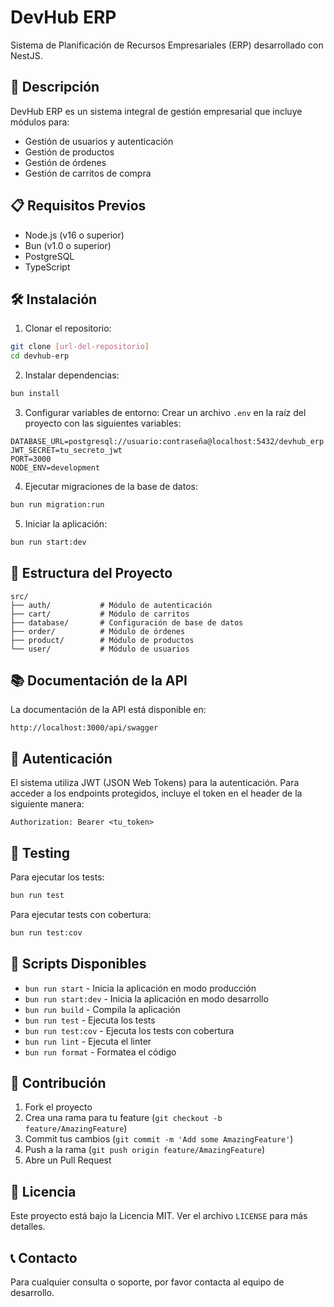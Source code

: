 # DevHub ERP

Sistema de Planificación de Recursos Empresariales (ERP) desarrollado con NestJS.

## 🚀 Descripción

DevHub ERP es un sistema integral de gestión empresarial que incluye módulos para:
- Gestión de usuarios y autenticación
- Gestión de productos
- Gestión de órdenes
- Gestión de carritos de compra

## 📋 Requisitos Previos

- Node.js (v16 o superior)
- Bun (v1.0 o superior)
- PostgreSQL
- TypeScript

## 🛠️ Instalación

1. Clonar el repositorio:
```bash
git clone [url-del-repositorio]
cd devhub-erp
```

2. Instalar dependencias:
```bash
bun install
```

3. Configurar variables de entorno:
Crear un archivo `.env` en la raíz del proyecto con las siguientes variables:
```env
DATABASE_URL=postgresql://usuario:contraseña@localhost:5432/devhub_erp
JWT_SECRET=tu_secreto_jwt
PORT=3000
NODE_ENV=development
```

4. Ejecutar migraciones de la base de datos:
```bash
bun run migration:run
```

5. Iniciar la aplicación:
```bash
bun run start:dev
```

## 📁 Estructura del Proyecto

```
src/
├── auth/           # Módulo de autenticación
├── cart/           # Módulo de carritos
├── database/       # Configuración de base de datos
├── order/          # Módulo de órdenes
├── product/        # Módulo de productos
└── user/           # Módulo de usuarios
```

## 📚 Documentación de la API

La documentación de la API está disponible en:
```
http://localhost:3000/api/swagger
```

## 🔐 Autenticación

El sistema utiliza JWT (JSON Web Tokens) para la autenticación. Para acceder a los endpoints protegidos, incluye el token en el header de la siguiente manera:

```
Authorization: Bearer <tu_token>
```

## 🧪 Testing

Para ejecutar los tests:
```bash
bun run test
```

Para ejecutar tests con cobertura:
```bash
bun run test:cov
```

## 🚀 Scripts Disponibles

- `bun run start` - Inicia la aplicación en modo producción
- `bun run start:dev` - Inicia la aplicación en modo desarrollo
- `bun run build` - Compila la aplicación
- `bun run test` - Ejecuta los tests
- `bun run test:cov` - Ejecuta los tests con cobertura
- `bun run lint` - Ejecuta el linter
- `bun run format` - Formatea el código

## 🤝 Contribución

1. Fork el proyecto
2. Crea una rama para tu feature (`git checkout -b feature/AmazingFeature`)
3. Commit tus cambios (`git commit -m 'Add some AmazingFeature'`)
4. Push a la rama (`git push origin feature/AmazingFeature`)
5. Abre un Pull Request

## 📝 Licencia

Este proyecto está bajo la Licencia MIT. Ver el archivo `LICENSE` para más detalles.

## 📞 Contacto

Para cualquier consulta o soporte, por favor contacta al equipo de desarrollo.
